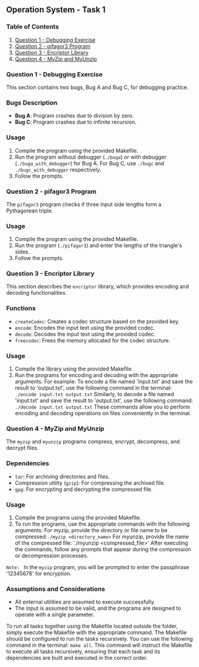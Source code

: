 ## Operation System - Task 1

### Table of Contents

1. [Question 1 - Debugging Exercise](#question-1---debugging-exercise)
2. [Question 2 - pifagor3 Program](#question-2---pifagor3-program)
3. [Question 3 - Encriptor Library](#question-3---encriptor-library)
4. [Question 4 - MyZip and MyUnzip](#question-4---myzip-and-myunzip)

### Question 1 - Debugging Exercise

This section contains two bugs, Bug A and Bug C, for debugging practice.

### Bugs Description

- **Bug A**: Program crashes due to division by zero.
- **Bug C**: Program crashes due to infinite recursion.

### Usage

1. Compile the program using the provided Makefile.
2. Run the program without debugger (`./buga`) or with debugger (`./buga_with_debugger`) for Bug A. 
   For Bug C, use `./bugc` and `./bugc_with_debugger` respectively.
3. Follow the prompts.

### Question 2 - pifagor3 Program

The `pifagor3` program checks if three input side lengths form a Pythagorean triple.

### Usage

1. Compile the program using the provided Makefile.
2. Run the program (`./pifagor3`) and enter the lengths of the triangle's sides.
3. Follow the prompts.

### Question 3 - Encriptor Library

This section describes the `encriptor` library, which provides encoding and decoding functionalities.

### Functions

- `createCodec`: Creates a codec structure based on the provided key.
- `encode`: Encodes the input text using the provided codec.
- `decode`: Decodes the input text using the provided codec.
- `freecodec`: Frees the memory allocated for the codec structure.

### Usage

1. Compile the library using the provided Makefile.
2. Run the programs for encoding and decoding with the appropriate arguments. 
For example: To encode a file named 'input.txt' and save the result to 'output.txt', use the following command in the terminal: `./encode input.txt output.txt`
Similarly, to decode a file named 'input.txt' and save the result to 'output.txt', use the following command: `./decode input.txt output.txt`
These commands allow you to perform encoding and decoding operations on files conveniently in the terminal.

### Question 4 - MyZip and MyUnzip

The `myzip` and `myunzip` programs compress, encrypt, decompress, and decrypt files.

### Dependencies

- `tar`: For archiving directories and files.
- Compression utility (`gzip`): For compressing the archived file.
- `gpg`: For encrypting and decrypting the compressed file.

### Usage

1. Compile the programs using the provided Makefile.
2. To run the programs, use the appropriate commands with the following arguments:
For myzip, provide the directory or file name to be compressed:`./myzip <directory_name>`
For myunzip, provide the name of the compressed file: './myunzip <compressed_file>'
After executing the commands, follow any prompts that appear during the compression or decompression processes.

`Note: ` In the `myzip` program, you will be prompted to enter the passphrase '12345678' for encryption.


### Assumptions and Considerations

- All external utilities are assumed to execute successfully.
- The input is assumed to be valid, and the programs are designed to operate with a single parameter.

To run all tasks together using the Makefile located outside the folder, simply execute the Makefile with the appropriate command. The Makefile should be configured to run the tasks recursively. You can use the following command in the terminal: `make all`.
This command will instruct the Makefile to execute all tasks recursively, ensuring that each task and its dependencies are built and executed in the correct order.

